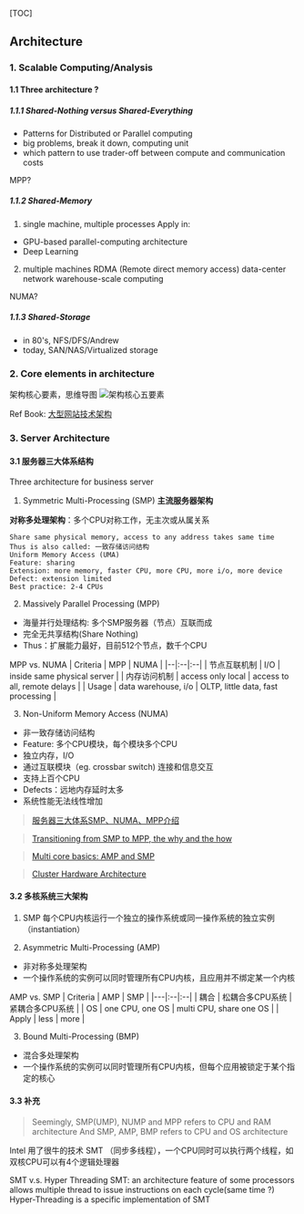 [TOC]

## Architecture

### 1. Scalable Computing/Analysis
#### 1.1 Three architecture ?

##### 1.1.1 Shared-Nothing versus Shared-Everything
- Patterns for Distributed or Parallel computing
- big problems, break it down, computing unit
- which pattern to use
trader-off between compute and communication costs

MPP?

##### 1.1.2 Shared-Memory
1. single machine, multiple processes
Apply in:
- GPU-based parallel-computing architecture
- Deep Learning
2. multiple machines
RDMA (Remote direct memory access)
data-center network
warehouse-scale computing

NUMA?

##### 1.1.3 Shared-Storage
- in 80's, NFS/DFS/Andrew
- today, SAN/NAS/Virtualized storage

### 2. Core elements in architecture
架构核心要素，思维导图
![架构核心五要素](http://images.cnitblog.com/blog/90573/201404/131651286223938.jpg)

Ref Book:
[大型网站技术架构](https://www.amazon.cn/%E5%9B%BE%E4%B9%A6/dp/B00F3Z26G8?ie=UTF8&SubscriptionId=AKIAJOMEZLLKFEWYT4PQ&camp=2025&creative=165953&creativeASIN=B00F3Z26G8&linkCode=xm2&tag=z08-23)

### 3. Server Architecture
#### 3.1 服务器三大体系结构
Three architecture for business server

1. Symmetric Multi-Processing (SMP)  **主流服务器架构**

**对称多处理架构**：多个CPU对称工作，无主次或从属关系

```
Share same physical memory, access to any address takes same time
Thus is also called: 一致存储访问结构
Uniform Memory Access (UMA)  
Feature: sharing
Extension: more memory, faster CPU, more CPU, more i/o, more device
Defect: extension limited
Best practice: 2-4 CPUs
```

2. Massively Parallel Processing (MPP)
- 海量并行处理结构: 多个SMP服务器（节点）互联而成
- 完全无共享结构(Share Nothing)
- Thus：扩展能力最好，目前512个节点，数千个CPU

 MPP vs. NUMA
| Criteria | MPP | NUMA |
|--|:--|:--|
| 节点互联机制 | I/O | inside same physical server |
| 内存访问机制 | access only local | access to all, remote delays |
| Usage | data warehouse, i/o | OLTP, little data, fast processing |

3. Non-Uniform Memory Access (NUMA)
- 非一致存储访问结构
- Feature: 多个CPU模块，每个模块多个CPU
- 独立内存，I/O
- 通过互联模块（eg. crossbar switch) 连接和信息交互
- 支持上百个CPU
- Defects：远地内存延时太多
- 系统性能无法线性增加

> [服务器三大体系SMP、NUMA、MPP介绍](http://server.51cto.com/sCollege-198840.htm)

> [Transitioning from SMP to MPP, the why and the how](https://blogs.technet.microsoft.com/dataplatforminsider/2014/07/30/transitioning-from-smp-to-mpp-the-why-and-the-how/)

> [Multi core basics: AMP and SMP](http://www.embedded.com/design/mcus-processors-and-socs/4429496/Multicore-basics)

> [Cluster Hardware Architecture](https://docs.oracle.com/cd/A91202_01/901_doc/rac.901/a89867/pshwarch.htm)

#### 3.2 多核系统三大架构
1. SMP
每个CPU内核运行一个独立的操作系统或同一操作系统的独立实例（instantiation）

2. Asymmetric Multi-Processing (AMP)
- 非对称多处理架构
- 一个操作系统的实例可以同时管理所有CPU内核，且应用并不绑定某一个内核

AMP vs. SMP
| Criteria | AMP | SMP |
|---|:--|:--|
| 耦合 | 松耦合多CPU系统 | 紧耦合多CPU系统 |
| OS | one CPU, one OS | multi CPU, share one OS |
| Apply | less | more |

3. Bound Multi-Processing (BMP)
- 混合多处理架构
- 一个操作系统的实例可以同时管理所有CPU内核，但每个应用被锁定于某个指定的核心

#### 3.3 补充
> Seemingly, SMP(UMP), NUMP and MPP refers to CPU and RAM architecture
> And SMP, AMP, BMP refers to CPU and OS architecture

Intel 用了很牛的技术  SMT （同步多线程），一个CPU同时可以执行两个线程，如双核CPU可以有4个逻辑处理器

SMT v.s. Hyper Threading
SMT: an architecture feature of some processors
allows multiple thread to issue instructions on each cycle(same time ?)
Hyper-Threading is a specific implementation of SMT